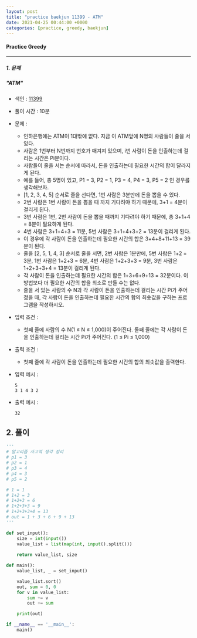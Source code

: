 ```yaml
---
layout: post
title: "practice baekjun 11399 - ATM"
date: 2021-04-25 00:44:00 +0000
categories: [practice, greedy, baekjun]
---
```

#### Practice Greedy 

---
##### 1. 문제 
##### "ATM"
- 색인 : [11399](https://www.acmicpc.net/problem/11399)
- 풀이 시간 : 10분
- 문제 :
  - 인하은행에는 ATM이 1대밖에 없다. 지금 이 ATM앞에 N명의 사람들이 줄을 서있다.
  - 사람은 1번부터 N번까지 번호가 매겨져 있으며, i번 사람이 돈을 인출하는데 걸리는 시간은 Pi분이다.
  - 사람들이 줄을 서는 순서에 따라서, 돈을 인출하는데 필요한 시간의 합이 달라지게 된다.
  - 예를 들어, 총 5명이 있고, P1 = 3, P2 = 1, P3 = 4, P4 = 3, P5 = 2 인 경우를 생각해보자. 
  - [1, 2, 3, 4, 5] 순서로 줄을 선다면, 1번 사람은 3분만에 돈을 뽑을 수 있다.
  - 2번 사람은 1번 사람이 돈을 뽑을 때 까지 기다려야 하기 때문에, 3+1 = 4분이 걸리게 된다.
  - 3번 사람은 1번, 2번 사람이 돈을 뽑을 때까지 기다려야 하기 때문에, 총 3+1+4 = 8분이 필요하게 된다.
  - 4번 사람은 3+1+4+3 = 11분, 5번 사람은 3+1+4+3+2 = 13분이 걸리게 된다.
  - 이 경우에 각 사람이 돈을 인출하는데 필요한 시간의 합은 3+4+8+11+13 = 39분이 된다.
  - 줄을 [2, 5, 1, 4, 3] 순서로 줄을 서면, 2번 사람은 1분만에, 5번 사람은 1+2 = 3분, 1번 사람은 1+2+3 = 6분, 4번 사람은 1+2+3+3 = 9분, 3번 사람은 1+2+3+3+4 = 13분이 걸리게 된다.
  - 각 사람이 돈을 인출하는데 필요한 시간의 합은 1+3+6+9+13 = 32분이다. 이 방법보다 더 필요한 시간의 합을 최소로 만들 수는 없다.
  - 줄을 서 있는 사람의 수 N과 각 사람이 돈을 인출하는데 걸리는 시간 Pi가 주어졌을 때, 각 사람이 돈을 인출하는데 필요한 시간의 합의 최솟값을 구하는 프로그램을 작성하시오.

- 입력 조건 : 
  - 첫째 줄에 사람의 수 N(1 ≤ N ≤ 1,000)이 주어진다. 둘째 줄에는 각 사람이 돈을 인출하는데 걸리는 시간 Pi가 주어진다. (1 ≤ Pi ≤ 1,000)

- 출력 조건 : 
  - 첫째 줄에 각 사람이 돈을 인출하는데 필요한 시간의 합의 최솟값을 출력한다.

- 입력 예시 :
  ```
  5
  3 1 4 3 2
  ```  

- 출력 예시 :
  ```
  32
  ```

## 2. 풀이
~~~python
'''
# 알고리즘 사고적 생각 정리
# p1 = 3
# p2 = 1
# p3 = 4
# p4 = 3
# p5 = 2

# 1 = 1
# 1+2 = 3
# 1+2+3 = 6
# 1+2+3+3 = 9
# 1+2+3+3+4 = 13
# out = 1 + 3 + 6 + 9 + 13
'''

def set_input():
    size = int(input())
    value_list = list(map(int, input().split()))
    
    return value_list, size

def main():
    value_list, _ = set_input()

    value_list.sort()
    out, sum = 0, 0
    for v in value_list:
        sum += v
        out += sum

    print(out)

if __name__ == '__main__':
    main()
    
~~~